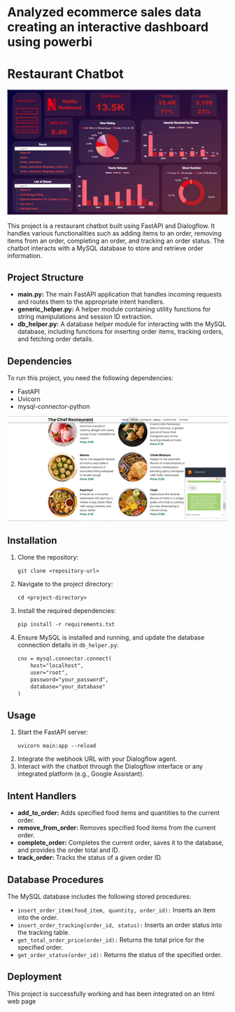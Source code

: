 # Analyzed ecommerce sales data creating an interactive dashboard using powerbi
<!DOCTYPE html>
<html lang="en">
<head>
    <meta charset="UTF-8">
    <meta name="viewport" content="width=device-width, initial-scale=1.0">
    
</head>
<body>

<h1>Restaurant Chatbot</h1>
<img width="960" alt="yt_clone" src="https://github.com/subhagittu/PowerBi_Project_1/blob/main/Netflix.png">
<p>This project is a restaurant chatbot built using FastAPI and Dialogflow. It handles various functionalities such as adding items to an order, removing items from an order, completing an order, and tracking an order status. The chatbot interacts with a MySQL database to store and retrieve order information.</p>

<h2>Project Structure</h2>
<ul>
    <li><strong>main.py:</strong> The main FastAPI application that handles incoming requests and routes them to the appropriate intent handlers.</li>
    <li><strong>generic_helper.py:</strong> A helper module containing utility functions for string manipulations and session ID extraction.</li>
    <li><strong>db_helper.py:</strong> A database helper module for interacting with the MySQL database, including functions for inserting order items, tracking orders, and fetching order details.</li>
</ul>

<h2>Dependencies</h2>
<p>To run this project, you need the following dependencies:</p>
<ul>
    <li>FastAPI</li>
    <li>Uvicorn</li>
    <li>mysql-connector-python</li>
</ul>
<img width="960" alt="yt_clone" src="https://github.com/subhagittu/Restaurant-Chatbot/blob/6064a2164903fbdc21ac049cd34c4a3981f2b214/Screenshot%202024-05-26%20152401.png">
<h2>Installation</h2>
<ol>
    <li>Clone the repository:</li>
    <pre><code>git clone &lt;repository-url&gt;</code></pre>
    <li>Navigate to the project directory:</li>
    <pre><code>cd &lt;project-directory&gt;</code></pre>
    <li>Install the required dependencies:</li>
    <pre><code>pip install -r requirements.txt</code></pre>
    <li>Ensure MySQL is installed and running, and update the database connection details in <code>db_helper.py</code>:</li>
    <pre><code>cnx = mysql.connector.connect(
    host="localhost",
    user="root",
    password="your_password",
    database="your_database"
)</code></pre>
</ol>

<h2>Usage</h2>
<ol>
    <li>Start the FastAPI server:</li>
    <pre><code>uvicorn main:app --reload</code></pre>
    <li>Integrate the webhook URL with your Dialogflow agent.</li>
    <li>Interact with the chatbot through the Dialogflow interface or any integrated platform (e.g., Google Assistant).</li>
</ol>

<h2>Intent Handlers</h2>
<ul>
    <li><strong>add_to_order:</strong> Adds specified food items and quantities to the current order.</li>
    <li><strong>remove_from_order:</strong> Removes specified food items from the current order.</li>
    <li><strong>complete_order:</strong> Completes the current order, saves it to the database, and provides the order total and ID.</li>
    <li><strong>track_order:</strong> Tracks the status of a given order ID.</li>
</ul>

<h2>Database Procedures</h2>
<p>The MySQL database includes the following stored procedures:</p>
<ul>
    <li><code>insert_order_item(food_item, quantity, order_id):</code> Inserts an item into the order.</li>
    <li><code>insert_order_tracking(order_id, status):</code> Inserts an order status into the tracking table.</li>
    <li><code>get_total_order_price(order_id):</code> Returns the total price for the specified order.</li>
    <li><code>get_order_status(order_id):</code> Returns the status of the specified order.</li>
</ul>

<h2>Deployment</h2>
<p>This project is successfully working and has been integrated on an html web page</p>

</body>
</html>
